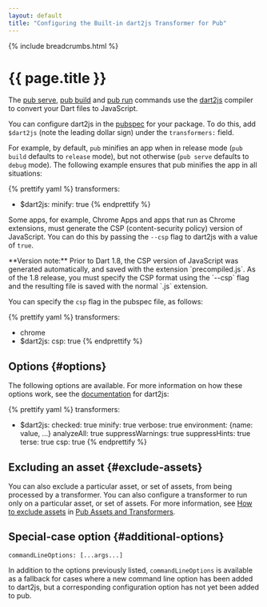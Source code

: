 ```yaml
---
layout: default
title: "Configuring the Built-in dart2js Transformer for Pub"
---
```


{% include breadcrumbs.html %}

# {{ page.title }}

The [pub serve](cmd/pub-serve.html), [pub build](cmd/pub-build.html)
and [pub run](cmd/pub-run.html) commands use the [dart2js](/tools/dart2js/)
compiler to convert your Dart files to JavaScript.

You can configure dart2js in the [pubspec](/tools/pub/pubspec.html)
for your package.
To do this, add `$dart2js` (note the leading dollar sign) under the
`transformers:` field.

For example, by default, `pub` minifies an app when in release mode
(`pub build` defaults to `release` mode), but not otherwise
(`pub serve` defaults to `debug` mode).
The following example ensures that pub minifies the app in all situations:

{% prettify yaml %}
transformers:
- $dart2js:
    minify: true
{% endprettify %}

Some apps, for example, Chrome Apps and apps that run as Chrome extensions,
must generate the CSP (content-security policy) version of JavaScript.
You can do this by passing the `--csp` flag to dart2js with a value of `true`.

<aside class="alert alert-info" markdown="1">
**Version note:**
Prior to Dart 1.8, the CSP version of JavaScript was generated
automatically, and saved with the extension `precompiled.js`.
As of the 1.8 release, you must specify the CSP format using the `--csp`
flag and the resulting file is saved with the normal `.js` extension.
</aside>

You can specify the `csp` flag in the pubspec file, as follows:

{% prettify yaml %}
transformers:
- chrome
- $dart2js:
  csp: true
{% endprettify %}

## Options {#options}

The following options are available. For more information on how these options
work, see the [documentation](/tools/dart2js/#options) for dart2js:

{% prettify yaml %}
transformers:
- $dart2js:
    checked: true
    minify: true
    verbose: true
    environment: {name: value, ...}
    analyzeAll: true
    suppressWarnings: true
    suppressHints: true
    terse: true
    csp: true
{% endprettify %}

## Excluding an asset {#exclude-assets}

You can also exclude a particular asset, or set of assets,
from being processed by a transformer.
You can also configure a transformer to run
only on a particular asset, or set of assets.
For more information, see
[How to exclude assets](assets-and-transformers.html#exclude-assets) in
[Pub Assets and Transformers](assets-and-transformers.html).

## Special-case option {#additional-options}

`commandLineOptions: [...args...]`

In addition to the options previously listed, `commandLineOptions`
is available as a fallback for cases where a new command line option has
been added to dart2js, but a corresponding configuration option has not
yet been added to pub.
